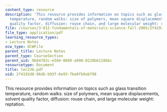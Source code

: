 ```yaml
---
content_type: resource
description: 'This resource provides information on topics such as glass transition
  temperature, random walks: size of polymers, mean square displacements, solvent
  quality factor, diffusion: rouse chain, and large molecular weight: reptation.'
file: /courses/3-012-fundamentals-of-materials-science-fall-2005/2f4192d696dbb93f6e93fbe0fb9ab798_lec23b.pdf
file_type: application/pdf
learning_resource_types:
- Lecture Notes
ocw_type: OCWFile
parent_title: Lecture Notes
parent_type: CourseSection
parent_uid: 9b84782c-e584-0689-a998-0228b6218bbc
resourcetype: Document
title: lec23b.pdf
uid: 2f4192d6-96db-b93f-6e93-fbe0fb9ab798
---
```

This resource provides information on topics such as glass transition temperature, random walks: size of polymers, mean square displacements, solvent quality factor, diffusion: rouse chain, and large molecular weight: reptation.

